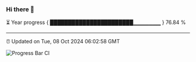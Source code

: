 ### Hi there 👋

⏳ Year progress { ███████████████████████▁▁▁▁▁▁▁ } 76.84 %

---

⏰ Updated on Tue, 08 Oct 2024 06:02:58 GMT

![Progress Bar CI](https://github.com/EinsPommes/EinsPommes/blob/main/.github/workflows/main.yml)
